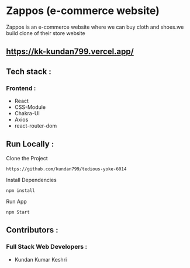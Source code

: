 
# Zappos (e-commerce website)
Zappos is an e-commerce website where we can buy cloth and shoes.we build clone of their store website

## https://kk-kundan799.vercel.app/
## Tech stack :
### Frontend :
- React
- CSS-Module
- Chakra-UI
- Axios
- react-router-dom





## Run Locally :
Clone the Project
```
https://github.com/kundan799/tedious-yoke-6014
``` 

Install Dependencies
```
npm install
```
Run App
```
npm Start
```






## Contributors :

### Full Stack Web Developers :
- Kundan Kumar Keshri

